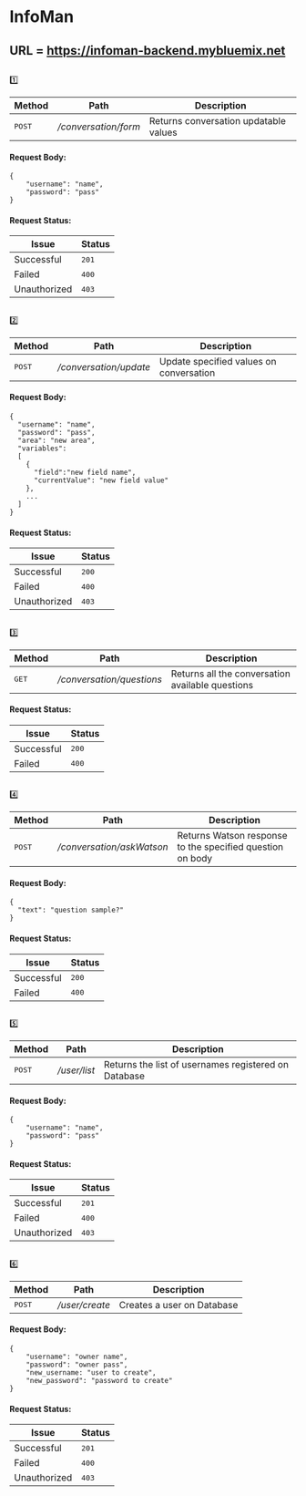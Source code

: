 # InfoMan
## URL = https://infoman-backend.mybluemix.net
##
:one:

Method          | Path              | Description 
--------------- | ------------------| -----------
<kbd>POST</kbd> | */conversation/form*| Returns conversation updatable values
#### Request Body:
```
{
	"username": "name",
	"password": "pass"
}
```
#### Request Status:
Issue    | Status
-------- | ---
Successful| <kbd>201</kbd>
Failed    | <kbd>400</kbd>
Unauthorized | <kbd>403</kbd>
##
:two:

Method          | Path              | Description 
--------------- | ------------------| -----------
<kbd>POST</kbd> | */conversation/update*| Update specified values on conversation
#### Request Body:
```
{
  "username": "name",
  "password": "pass",
  "area": "new area",
  "variables": 
  [
    { 
      "field":"new field name",
      "currentValue": "new field value"
    },
    ...
  ]
}
```
#### Request Status:
Issue    | Status
-------- | ---
Successful| <kbd>200</kbd>
Failed    | <kbd>400</kbd>
Unauthorized | <kbd>403</kbd>
##
:three:

Method          | Path              | Description 
--------------- | ------------------| -----------
<kbd>GET</kbd> | */conversation/questions*| Returns all the conversation available questions
#### Request Status:
Issue    | Status
-------- | ---
Successful| <kbd>200</kbd>
Failed    | <kbd>400</kbd>
##
:four:

Method          | Path              | Description 
--------------- | ------------------| -----------
<kbd>POST</kbd> | */conversation/askWatson*| Returns Watson response to the specified question on body
#### Request Body:
```
{
  "text": "question sample?"
}
```
#### Request Status:
Issue    | Status
-------- | ---
Successful| <kbd>200</kbd>
Failed    | <kbd>400</kbd>
##
:five:

Method          | Path              | Description 
--------------- | ------------------| -----------
<kbd>POST</kbd> | */user/list*| Returns the list of usernames registered on Database
#### Request Body:
```
{
	"username": "name",
	"password": "pass"
}
```
#### Request Status:
Issue    | Status
-------- | ---
Successful| <kbd>201</kbd>
Failed    | <kbd>400</kbd>
Unauthorized | <kbd>403</kbd>
##
:six:

Method          | Path              | Description 
--------------- | ------------------| -----------
<kbd>POST</kbd> | */user/create*| Creates a user on Database
#### Request Body:
```
{
	"username": "owner name",
	"password": "owner pass",
	"new_username: "user to create",
	"new_password": "password to create"
}
```
#### Request Status:
Issue    | Status
-------- | ---
Successful| <kbd>201</kbd>
Failed    | <kbd>400</kbd>
Unauthorized | <kbd>403</kbd>
